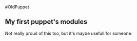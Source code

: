 #OldPuppet
## My first puppet's modules
Not really proud of this too, but it's maybe usefull for someone.
